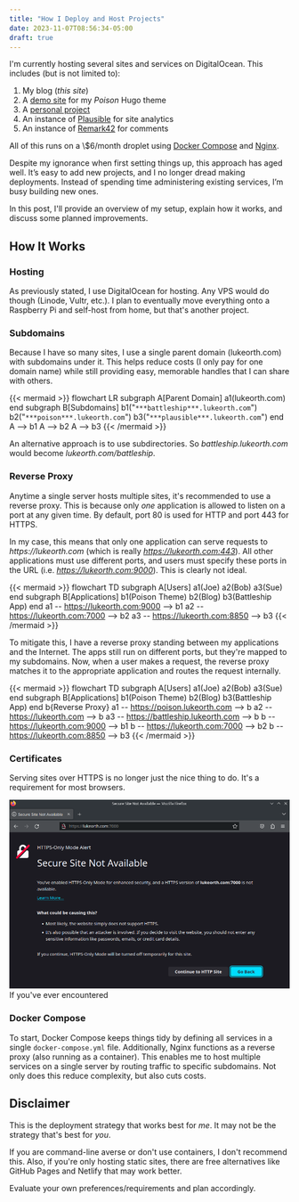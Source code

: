 ```yaml
---
title: "How I Deploy and Host Projects"
date: 2023-11-07T08:56:34-05:00
draft: true
---
```

I'm currently hosting several sites and services on DigitalOcean.  This includes (but is not limited to):

1. My blog (_this site_)
2. A [demo site](https://poison.lukeorth.com/) for my _Poison_ Hugo theme
3. A [personal project](https://battleship.lukeorth.com/)
4. An instance of [Plausible](https://plausible.io/) for site analytics
5. An instance of [Remark42](https://remark42.com/) for comments

All of this runs on a \\$6/month droplet using [Docker Compose](https://docs.docker.com/compose/) and [Nginx](https://www.nginx.com/).

Despite my ignorance when first setting things up, this approach has aged well.  It’s easy to add new projects, and I no longer dread making deployments. Instead of spending time administering existing services, I’m busy building new ones.

In this post, I'll provide an overview of my setup, explain how it works, and discuss some planned improvements.

<!--more-->

## How It Works

### Hosting

As previously stated, I use DigitalOcean for hosting.  Any VPS would do though (Linode, Vultr, etc.).  I plan to eventually move everything onto a Raspberry Pi and self-host from home, but that's another project.

### Subdomains

Because I have so many sites, I use a single parent domain (lukeorth.com) with subdomains under it.  This helps reduce costs (I only pay for one domain name) while still providing easy, memorable handles that I can share with others.

{{< mermaid >}}
flowchart LR
    subgraph A[Parent Domain]
        a1(lukeorth.com)
    end
    subgraph B[Subdomains]
        b1("`***battleship***.lukeorth.com`")
        b2("`***poison***.lukeorth.com`")
        b3("`***plausible***.lukeorth.com`")
    end
    A --> b1
    A --> b2
    A --> b3
{{< /mermaid >}}

An alternative approach is to use subdirectories.  So _battleship.lukeorth.com_ would become _lukeorth.com/battleship_.

### Reverse Proxy

Anytime a single server hosts multiple sites, it's recommended to use a reverse proxy.  This is because only _one_ application is allowed to listen on a port at any given time.  By default, port 80 is used for HTTP and port 443 for HTTPS.

In my case, this means that only one application can serve requests to _https://lukeorth.com_ (which is really _https://lukeorth.com:443_).  All other applications must use different ports, and users must specify these ports in the URL (i.e. _https://lukeorth.com:9000_).  This is clearly not ideal.

{{< mermaid >}}
flowchart TD
    subgraph A[Users]
        a1(Joe)
        a2(Bob)
        a3(Sue)
    end
    subgraph B[Applications]
        b1(Poison Theme) 
        b2(Blog)
        b3(Battleship App)
    end
    a1 -- https://lukeorth.com:9000 --> b1
    a2 -- https://lukeorth.com:7000 --> b2
    a3 -- https://lukeorth.com:8850 --> b3
{{< /mermaid >}}

To mitigate this, I have a reverse proxy standing between my applications and the Internet.  The apps still run on different ports, but they're mapped to my subdomains.  Now, when a user makes a request, the reverse proxy matches it to the appropriate application and routes the request internally.

{{< mermaid >}}
flowchart TD
    subgraph A[Users]
        a1(Joe)
        a2(Bob)
        a3(Sue)
    end
    subgraph B[Applications]
        b1(Poison Theme) 
        b2(Blog)
        b3(Battleship App)
    end
    b{Reverse Proxy}
    a1 -- https://poison.lukeorth.com --> b
    a2 -- https://lukeorth.com --> b
    a3 -- https://battleship.lukeorth.com --> b
    b -- https://lukeorth.com:9000 --> b1
    b -- https://lukeorth.com:7000 --> b2
    b -- https://lukeorth.com:8850 --> b3
{{< /mermaid >}}

### Certificates

Serving sites over HTTPS is no longer just the nice thing to do.  It's a requirement for most browsers.


![https-certificate-error](images/cert-error.png?&l=lazy "HTTPS Certificate Error")
If you've ever encountered 

### Docker Compose

To start, Docker Compose keeps things tidy by defining all services in a single `docker-compose.yml` file.  Additionally, Nginx functions as a reverse proxy (also running as a container).  This enables me to host multiple services on a single server by routing traffic to specific subdomains.  Not only does this reduce complexity, but also cuts costs.

## Disclaimer

This is the deployment strategy that works best for _me_.  It may not be the strategy that's best for _you_.

If you are command-line averse or don't use containers, I don't recommend this.  Also, if you're only hosting static sites, there are free alternatives like GitHub Pages and Netlify that may work better.  

Evaluate your own preferences/requirements and plan accordingly.


